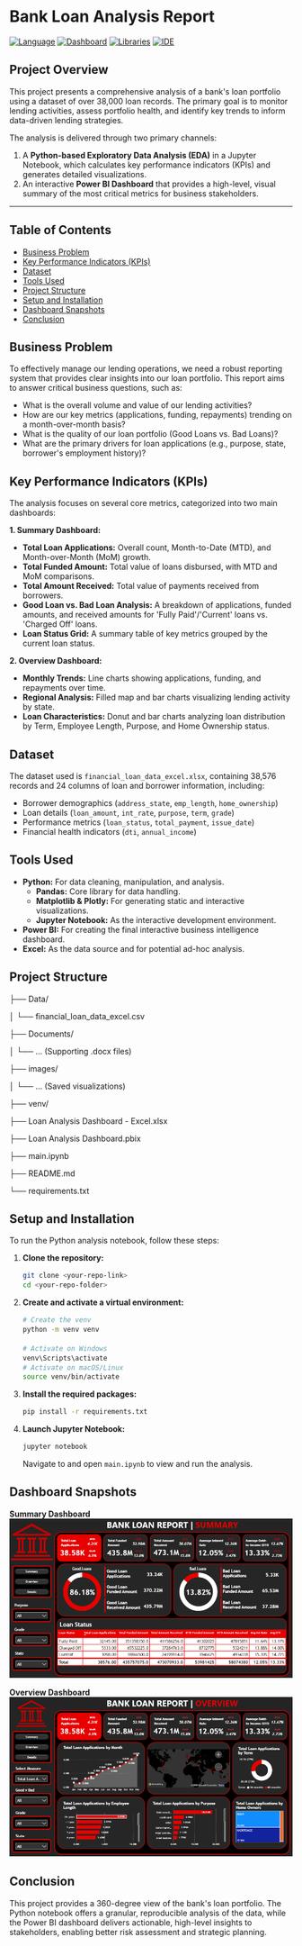 # Bank Loan Analysis Report

[![Language](https://img.shields.io/badge/language-Python-blue.svg)](https://www.python.org/)
[![Dashboard](https://img.shields.io/badge/Dashboard-Power%20BI%20%7C%20Excel-yellow.svg)](Loan%20Analysis%20Dashboard.pbix)
[![Libraries](https://img.shields.io/badge/libraries-Pandas%20%7C%20Plotly-brightgreen.svg)](requirements.txt)
[![IDE](https://img.shields.io/badge/IDE-Jupyter%20Notebook-F37626.svg?logo=jupyter)](main.ipynb)

## Project Overview

This project presents a comprehensive analysis of a bank's loan portfolio using a dataset of over 38,000 loan records. The primary goal is to monitor lending activities, assess portfolio health, and identify key trends to inform data-driven lending strategies.

The analysis is delivered through two primary channels:
1.  A **Python-based Exploratory Data Analysis (EDA)** in a Jupyter Notebook, which calculates key performance indicators (KPIs) and generates detailed visualizations.
2.  An interactive **Power BI Dashboard** that provides a high-level, visual summary of the most critical metrics for business stakeholders.

---

## Table of Contents
- [Business Problem](#business-problem)
- [Key Performance Indicators (KPIs)](#key-performance-indicators-kpis)
- [Dataset](#dataset)
- [Tools Used](#tools-used)
- [Project Structure](#project-structure)
- [Setup and Installation](#setup-and-installation)
- [Dashboard Snapshots](#dashboard-snapshots)
- [Conclusion](#conclusion)

## Business Problem
To effectively manage our lending operations, we need a robust reporting system that provides clear insights into our loan portfolio. This report aims to answer critical business questions, such as:
- What is the overall volume and value of our lending activities?
- How are our key metrics (applications, funding, repayments) trending on a month-over-month basis?
- What is the quality of our loan portfolio (Good Loans vs. Bad Loans)?
- What are the primary drivers for loan applications (e.g., purpose, state, borrower's employment history)?

## Key Performance Indicators (KPIs)
The analysis focuses on several core metrics, categorized into two main dashboards:

**1. Summary Dashboard:**
- **Total Loan Applications:** Overall count, Month-to-Date (MTD), and Month-over-Month (MoM) growth.
- **Total Funded Amount:** Total value of loans disbursed, with MTD and MoM comparisons.
- **Total Amount Received:** Total value of payments received from borrowers.
- **Good Loan vs. Bad Loan Analysis:** A breakdown of applications, funded amounts, and received amounts for 'Fully Paid'/'Current' loans vs. 'Charged Off' loans.
- **Loan Status Grid:** A summary table of key metrics grouped by the current loan status.

**2. Overview Dashboard:**
- **Monthly Trends:** Line charts showing applications, funding, and repayments over time.
- **Regional Analysis:** Filled map and bar charts visualizing lending activity by state.
- **Loan Characteristics:** Donut and bar charts analyzing loan distribution by Term, Employee Length, Purpose, and Home Ownership status.

## Dataset
The dataset used is `financial_loan_data_excel.xlsx`, containing 38,576 records and 24 columns of loan and borrower information, including:
- Borrower demographics (`address_state`, `emp_length`, `home_ownership`)
- Loan details (`loan_amount`, `int_rate`, `purpose`, `term`, `grade`)
- Performance metrics (`loan_status`, `total_payment`, `issue_date`)
- Financial health indicators (`dti`, `annual_income`)

## Tools Used
- **Python:** For data cleaning, manipulation, and analysis.
  - **Pandas:** Core library for data handling.
  - **Matplotlib & Plotly:** For generating static and interactive visualizations.
  - **Jupyter Notebook:** As the interactive development environment.
- **Power BI:** For creating the final interactive business intelligence dashboard.
- **Excel:** As the data source and for potential ad-hoc analysis.

## Project Structure

├── Data/

│ └── financial_loan_data_excel.csv

├── Documents/

│ └── ... (Supporting .docx files)

├── images/

│ └── ... (Saved visualizations)

├── venv/

├── Loan Analysis Dashboard - Excel.xlsx

├── Loan Analysis Dashboard.pbix

├── main.ipynb

├── README.md

└── requirements.txt


## Setup and Installation
To run the Python analysis notebook, follow these steps:

1.  **Clone the repository:**
    ```bash
    git clone <your-repo-link>
    cd <your-repo-folder>
    ```

2.  **Create and activate a virtual environment:**
    ```bash
    # Create the venv
    python -m venv venv

    # Activate on Windows
    venv\Scripts\activate
    # Activate on macOS/Linux
    source venv/bin/activate
    ```

3.  **Install the required packages:**
    ```bash
    pip install -r requirements.txt
    ```

4.  **Launch Jupyter Notebook:**
    ```bash
    jupyter notebook
    ```
    Navigate to and open `main.ipynb` to view and run the analysis.

## Dashboard Snapshots

**Summary Dashboard**
![Summary Dashboard](Images/Summary.png)

**Overview Dashboard**
![Overview Dashboard](Images/Overview.png)

## Conclusion

This project provides a 360-degree view of the bank's loan portfolio. The Python notebook offers a granular, reproducible analysis of the data, while the Power BI dashboard delivers actionable, high-level insights to stakeholders, enabling better risk assessment and strategic planning.
